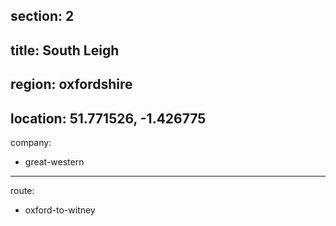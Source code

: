 section: 2
----
title: South Leigh
----
region: oxfordshire
----
location: 51.771526, -1.426775
----
company:
- great-western
----
route:
- oxford-to-witney
